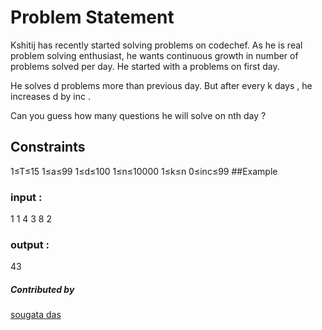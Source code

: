 # Problem Statement
Kshitij has recently started solving problems on codechef. As he is real problem solving enthusiast, he wants continuous growth in number of problems solved per day. He started with a problems on first day.

He solves d problems more than previous day. But after every k days , he increases d by inc .

Can you guess how many questions he will solve on nth day ?

## Constraints
1≤T≤15
1≤a≤99
1≤d≤100
1≤n≤10000
1≤k≤n
0≤inc≤99
##Example
### input :
1
1 4 3 8 2
### output :
43
##### Contributed by 
[sougata das](https://github.com/rijusougata13)
